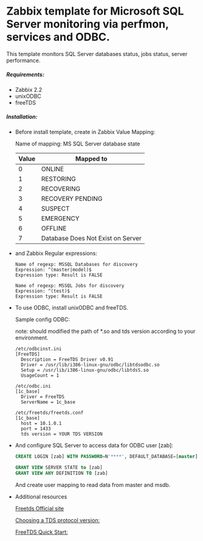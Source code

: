 # Zabbix template for Microsoft SQL Server monitoring via perfmon, services and ODBC.
This template monitors SQL Server databases status, jobs status, server performance.

##### Requirements:
* Zabbix 2.2
* unixODBC
* freeTDS

##### Installation:
* Before install template, create in Zabbix Value Mapping:
  
  Name of mapping: MS SQL Server database state
  
  |Value    |Mapped to
  |---------|----------
  |0        |ONLINE
  |1        |RESTORING
  |2        |RECOVERING
  |3        |RECOVERY PENDING
  |4        |SUSPECT
  |5        |EMERGENCY
  |6        |OFFLINE
  |7        |Database Does Not Exist on Server
  
* and Zabbix Regular expressions:
  ```
  Name of regexp: MSSQL Databases for discovery
  Expression: ^(master|model)$
  Expression type: Result is FALSE
  
  Name of regexp: MSSQL Jobs for discovery
  Expression: ^(test)$
  Expression type: Result is FALSE
  ```
  
* To use ODBC, install unixODBC and freeTDS.
  
  Sample config ODBC:

  note: should modified the path of *.so and tds version according to your environment.
  
  ```shell
  /etc/odbcinst.ini
  [FreeTDS]
    Description = FreeTDS Driver v0.91
    Driver = /usr/lib/i386-linux-gnu/odbc/libtdsodbc.so
    Setup = /usr/lib/i386-linux-gnu/odbc/libtdsS.so
    UsageCount = 1 
  
  /etc/odbc.ini
  [1c_base]
    Driver = FreeTDS
    ServerName = 1c_base
  
  /etc/freetds/freetds.conf
  [1c_base]
    host = 10.1.0.1
    port = 1433
	tds version = YOUR TDS VERSION
  ```
  
* And configure SQL Server to access data for ODBC user [zab]:
  ```sql
  CREATE LOGIN [zab] WITH PASSWORD=N'****', DEFAULT_DATABASE=[master], DEFAULT_LANGUAGE=[us_english], CHECK_EXPIRATION=OFF, CHECK_POLICY=OFF
  
  GRANT VIEW SERVER STATE to [zab]
  GRANT VIEW ANY DEFINITION TO [zab]
  ```
  
  And create user mapping to read data from master and msdb.

* Additional resources

  [Freetds Official site](http://www.freetds.org/)

  [Choosing a TDS protocol version:](http://www.freetds.org/userguide/choosingtdsprotocol.htm#TAB.PROTOCOL.BY.PRODUCT)

  [FreeTDS Quick Start:](http://blog.mattwoodward.com/2012/08/freetds-quick-start.html)
  

